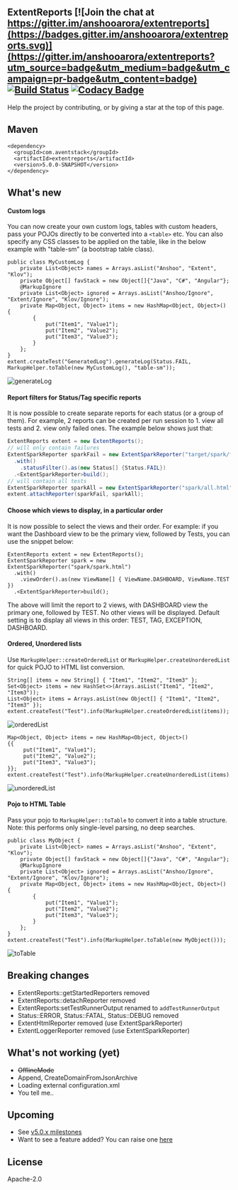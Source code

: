 ## ExtentReports [![Join the chat at https://gitter.im/anshooarora/extentreports](https://badges.gitter.im/anshooarora/extentreports.svg)](https://gitter.im/anshooarora/extentreports?utm_source=badge&utm_medium=badge&utm_campaign=pr-badge&utm_content=badge) [![Build Status](https://travis-ci.com/extent-framework/extentreports-java.svg?branch=v5.0.x)](https://travis-ci.com/extent-framework/extentreports-java) [![Codacy Badge](https://api.codacy.com/project/badge/Grade/dbdc8c04b0f84489a738f064f28a82fa)](https://www.codacy.com/app/anshooarora/extentreports?utm_source=github.com&amp;utm_medium=referral&amp;utm_content=extent-framework/extentreports&amp;utm_campaign=Badge_Grade)

Help the project by contributing, or by giving a star at the top of this page.

## Maven

```
<dependency>
  <groupId>com.aventstack</groupId>
  <artifactId>extentreports</artifactId>
  <version>5.0.0-SNAPSHOT</version>
</dependency>
```

## What's new

#### Custom logs
You can now create your own custom logs, tables with custom headers, pass your POJOs directly
to be converted into a `<table>` etc. You can also specify any CSS classes to be applied on
the table, like in the below example with "table-sm" (a bootstrap table class).

```
public class MyCustomLog {
    private List<Object> names = Arrays.asList("Anshoo", "Extent", "Klov");
    private Object[] favStack = new Object[]{"Java", "C#", "Angular"};
    @MarkupIgnore
    private List<Object> ignored = Arrays.asList("Anshoo/Ignore", "Extent/Ignore", "Klov/Ignore");
    private Map<Object, Object> items = new HashMap<Object, Object>() {
        {
            put("Item1", "Value1");
            put("Item2", "Value2");
            put("Item3", "Value3");
        }
    };
}
extent.createTest("GeneratedLog").generateLog(Status.FAIL, MarkupHelper.toTable(new MyCustomLog(), "table-sm"));
```

![generateLog](http://extentreports.com/docs/v5/generateLog.png)

#### Report filters for Status/Tag specific reports
It is now possible to create separate reports for each status (or a group of them). For example, 2 reports can be created per run session to 1. view all tests and 2. view only failed ones. The example below shows just that:

```java
ExtentReports extent = new ExtentReports();
// will only contain failures
ExtentSparkReporter sparkFail = new ExtentSparkReporter("target/spark/fail.html")
  .with()
    .statusFilter().as(new Status[] {Status.FAIL})
  .<ExtentSparkReporter>build();
// will contain all tests
ExtentSparkReporter sparkAll = new ExtentSparkReporter("spark/all.html");
extent.attachReporter(sparkFail, sparkAll);
```

#### Choose which views to display, in a particular order
It is now possible to select the views and their order. For example: if you want the Dashboard view to be the primary view, followed by Tests, you can use the snippet below:

```
ExtentReports extent = new ExtentReports();
ExtentSparkReporter spark = new ExtentSparkReporter("spark/spark.html")
  .with()
    .viewOrder().as(new ViewName[] { ViewName.DASHBOARD, ViewName.TEST })
  .<ExtentSparkReporter>build();
```

The above will limit the report to 2 views, with DASHBOARD view the primary one, followed by TEST. No other views will be displayed. Default setting is to display all views in this order: TEST, TAG, EXCEPTION, DASHBOARD.


#### Ordered, Unordered lists
Use `MarkupHelper::createOrderedList` or `MarkupHelper.createUnorderedList` for quick POJO to HTML list conversion.

```
String[] items = new String[] { "Item1", "Item2", "Item3" };
Set<Object> items = new HashSet<>(Arrays.asList("Item1", "Item2", "Item3"));
List<Object> items = Arrays.asList(new Object[] { "Item1", "Item2", "Item3" });
extent.createTest("Test").info(MarkupHelper.createOrderedList(items));
```
![orderedList](http://extentreports.com/docs/v5/orderedList.png)

```
Map<Object, Object> items = new HashMap<Object, Object>()
{{
     put("Item1", "Value1");
     put("Item2", "Value2");
     put("Item3", "Value3");
}};
extent.createTest("Test").info(MarkupHelper.createUnorderedList(items).getMarkup());
```
![unorderedList](http://extentreports.com/docs/v5/unorderedList.png)

#### Pojo to HTML Table
Pass your pojo to `MarkupHelper::toTable` to convert it into a table structure. Note: this performs only single-level parsing, no deep searches.

```
public class MyObject {
    private List<Object> names = Arrays.asList("Anshoo", "Extent", "Klov");
    private Object[] favStack = new Object[]{"Java", "C#", "Angular"};
    @MarkupIgnore
    private List<Object> ignored = Arrays.asList("Anshoo/Ignore", "Extent/Ignore", "Klov/Ignore");
    private Map<Object, Object> items = new HashMap<Object, Object>() {
        {
            put("Item1", "Value1");
            put("Item2", "Value2");
            put("Item3", "Value3");
        }
    };
}
extent.createTest("Test").info(MarkupHelper.toTable(new MyObject()));
```

![toTable](http://extentreports.com/docs/v5/toTable.png)

## Breaking changes

* ExtentReports::getStartedReporters removed
* ExtentReports::detachReporter removed
* ExtentReports:setTestRunnerOutput renamed to `addTestRunnerOutput`
* Status::ERROR, Status::FATAL, Status::DEBUG removed
* ExtentHtmlReporter removed (use ExtentSparkReporter)
* ExtentLoggerReporter removed (use ExtentSparkReporter)

## What's not working (yet)

* ~~OfflineMode~~
* Append, CreateDomainFromJsonArchive
* Loading external configuration.xml
* You tell me..

## Upcoming

* See [v5.0.x milestones](https://github.com/extent-framework/extentreports-java/issues?q=is%3Aopen+is%3Aissue+milestone%3A5.0.x)
* Want to see a feature added? You can raise one [here](https://github.com/extent-framework/extentreports-java/issues?q=is%3Aopen+is%3Aissue+milestone%3A5.0.x)

## License

Apache-2.0
